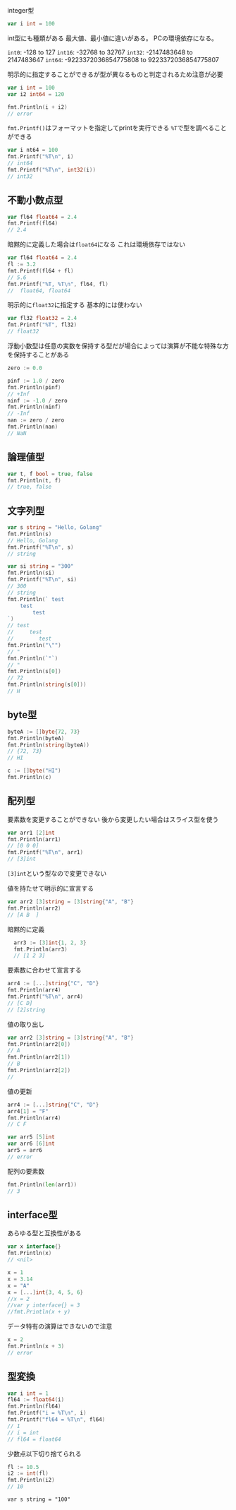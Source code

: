 integer型

```go
var i int = 100
```

int型にも種類がある
最大値、最小値に違いがある。
PCの環境依存になる。

`int0`: -128 to 127
`int16`: -32768 to 32767
`int32`: -2147483648 to 2147483647
`int64`: -9223372036854775808 to 9223372036854775807

明示的に指定することができるが型が異なるものと判定されるため注意が必要

```go
var i int = 100
var i2 int64 = 120

fmt.Println(i + i2)
// error
```

`fmt.Printf()`はフォーマットを指定してprintを実行できる
`%T`で型を調べることができる
```go
var i nt64 = 100
fmt.Printf("%T\n", i)
// int64
fmt.Printf("%T\n", int32(i))
// int32
```

## 不動小数点型

```go
var fl64 float64 = 2.4
fmt.Printf(fl64)
// 2.4
```

暗黙的に定義した場合は`float64`になる
これは環境依存ではない

```go
var fl64 float64 = 2.4
fl := 3.2
fmt.Printf(fl64 + fl)
// 5.6
fmt.Printf("%T, %T\n", fl64, fl)
//  float64, float64
```

明示的に`float32`に指定する
基本的には使わない
```go
var fl32 float32 = 2.4
fmt.Printf("%T", fl32)
// float32
```

浮動小数型は任意の実数を保持する型だが場合によっては演算が不能な特殊な方を保持することがある

```go
zero := 0.0

pinf := 1.0 / zero
fmt.Println(pinf)
// +Inf
ninf := -1.0 / zero
fmt.Println(ninf)
// -Inf
nan := zero / zero
fmt.Println(nan)
// NaN
```
## 論理値型

```go
var t, f bool = true, false
fmt.Println(t, f)
// true, false
```
## 文字列型
```go
var s string = "Hello, Golang"
fmt.Println(s)
// Hello, Golang
fmt.Printf("%T\n", s)
// string

var si string = "300"
fmt.Println(si)
fmt.Printf("%T\n", si)
// 300
// string
fmt.Println(` test
	test
		test
`)
// test
//     test
//        test
fmt.Println("\"")
// "
fmt.Println(`"`)
// "
fmt.Println(s[0])
// 72
fmt.Println(string(s[0]))
// H
```

## byte型
```go
byteA := []byte{72, 73}
fmt.Println(byteA)
fmt.Println(string(byteA))
// {72, 73}
// HI
```

```go
c := []byte("HI")
fmt.Println(c)
```
## 配列型
要素数を変更することができない
後から変更したい場合はスライス型を使う

```go
var arr1 [2]int
fmt.Println(arr1)
// [0 0 0]
fmt.Printf("%T\n", arr1)
// [3]int
```

`[3]int`という型なので変更できない

値を持たせて明示的に宣言する
```go
var arr2 [3]string = [3]string{"A", "B"}
fmt.Println(arr2)
// [A B  ]
```

暗黙的に定義
```go
  arr3 := [3]int{1, 2, 3}
  fmt.Println(arr3)
  // [1 2 3]
```

要素数に合わせて宣言する
```go
arr4 := [...]string{"C", "D"}
fmt.Println(arr4)
fmt.Printf("%T\n", arr4)
// [C D]
// [2]string
```

値の取り出し
```go
var arr2 [3]string = [3]string{"A", "B"}
fmt.Println(arr2[0])
// A
fmt.Println(arr2[1])
// B
fmt.Println(arr2[2])
// 
```

値の更新
```go
arr4 := [...]string{"C", "D"}
arr4[1] = "F"
fmt.Println(arr4)
// C F
```

```go
var arr5 [5]int
var arr6 [6]int
arr5 = arr6
// error
```

配列の要素数
```go
fmt.Println(len(arr1))
// 3
```

## interface型
あらゆる型と互換性がある
```go
var x interface{}
fmt.Println(x)
// <nil>
```

```go
x = 1
x = 3.14
x = "A"
x = [...]int{3, 4, 5, 6}
//x = 2
//var y interface{} = 3
//fmt.Println(x + y)
```

データ特有の演算はできないので注意

```go
x = 2
fmt.Println(x + 3)
// error
```

## 型変換
```go
var i int = 1
fl64 := float64(i)
fmt.Println(fl64)
fmt.Printf("i = %T\n", i)
fmt.Printf("fl64 = %T\n", fl64)
// 1
// i = int
// fl64 = float64
```

少数点以下切り捨てられる
```go
fl := 10.5
i2 := int(fl)
fmt.Println(i2)
// 10
```

```
var s string = "100"
```








